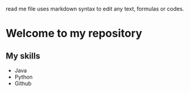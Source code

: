 read me file uses markdown syntax to edit any text, formulas or codes.


# Welcome to my repository
## My skills
- Java
- Python
- Github

##
